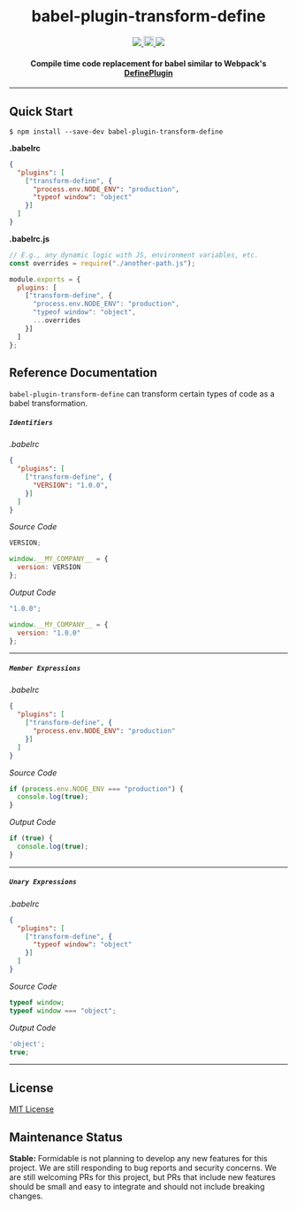 <h1 align="center">babel-plugin-transform-define</h1>

<p align="center">
  <a title='Build Status' href="https://raw.githubusercontent.com/FormidableLabs/babel-plugin-transform-define/master/LICENSE">
    <img src='https://img.shields.io/badge/license-MIT-blue.svg?style=flat-square' />
  </a>
  <a href="https://badge.fury.io/js/babel-plugin-transform-define">
    <img src="https://badge.fury.io/js/babel-plugin-transform-define.svg" alt="npm version" height="18">
  </a>
  <a href='https://github.com/FormidableLabs/babel-plugin-transform-define/actions'>
    <img src='https://github.com/FormidableLabs/babel-plugin-transform-define/workflows/CI/badge.svg' />
  </a>
</p>

<h4 align="center">
  Compile time code replacement for babel similar to Webpack's <a href='https://webpack.js.org/plugins/define-plugin/'>DefinePlugin</a>
</h4>

***

## Quick Start

```shell
$ npm install --save-dev babel-plugin-transform-define
```

**.babelrc**

```json
{
  "plugins": [
    ["transform-define", {
      "process.env.NODE_ENV": "production",
      "typeof window": "object"
    }]
  ]
}
```

**.babelrc.js**

```js
// E.g., any dynamic logic with JS, environment variables, etc.
const overrides = require("./another-path.js");

module.exports = {
  plugins: [
    ["transform-define", {
      "process.env.NODE_ENV": "production",
      "typeof window": "object",
      ...overrides
    }]
  ]
};
```

## Reference Documentation

`babel-plugin-transform-define` can transform certain types of code as a babel transformation.

##### `Identifiers`

*.babelrc*
```json
{
  "plugins": [
    ["transform-define", {
      "VERSION": "1.0.0",
    }]
  ]
}
```

*Source Code*
```js
VERSION;

window.__MY_COMPANY__ = {
  version: VERSION
};
```

*Output Code*
```js
"1.0.0";

window.__MY_COMPANY__ = {
  version: "1.0.0"
};
```
***
##### `Member Expressions`

*.babelrc*
```json
{
  "plugins": [
    ["transform-define", {
      "process.env.NODE_ENV": "production"
    }]
  ]
}
```

*Source Code*
```js
if (process.env.NODE_ENV === "production") {
  console.log(true);
}
```

*Output Code*
```js
if (true) {
  console.log(true);
}
```
***
##### `Unary Expressions`

*.babelrc*
```json
{
  "plugins": [
    ["transform-define", {
      "typeof window": "object"
    }]
  ]
}
```

*Source Code*
```js
typeof window;
typeof window === "object";
```

*Output Code*
```js
'object';
true;
```


***

## License

[MIT License](http://opensource.org/licenses/MIT)


## Maintenance Status

**Stable:** Formidable is not planning to develop any new features for this project. We are still responding to bug reports and security concerns. We are still welcoming PRs for this project, but PRs that include new features should be small and easy to integrate and should not include breaking changes.
